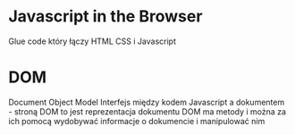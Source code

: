 # Javascript in the Browser
Glue code który łączy HTML CSS i Javascript

# DOM
Document Object Model
Interfejs między kodem Javascript a dokumentem - stroną
DOM to jest reprezentacja dokumentu
DOM ma metody i można za ich pomocą wydobywać informacje o dokumencie i manipulować nim
 
 
